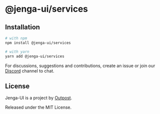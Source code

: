 # @jenga-ui/services

## Installation

```sh
# with npm
npm install @jenga-ui/services

# with yarn
yarn add @jenga-ui/services
```

For discussions, suggestions and contributions, create an issue or join our [Discord](https://discord.gg/sHnHPnAPZj) channel to chat.

## License

Jenga-UI is a project by [Outpost](https://outpost.run).

Released under the MIT License.
